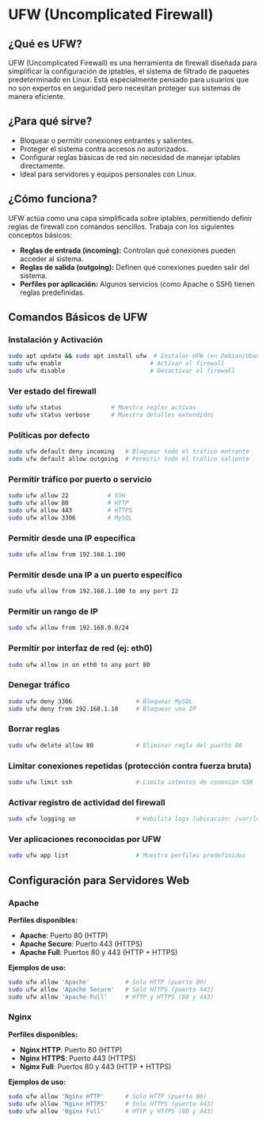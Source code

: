 # UFW (Uncomplicated Firewall)

## ¿Qué es UFW?

UFW (Uncomplicated Firewall) es una herramienta de firewall diseñada para simplificar la configuración de iptables, el sistema de filtrado de paquetes predeterminado en Linux. Está especialmente pensado para usuarios que no son expertos en seguridad pero necesitan proteger sus sistemas de manera eficiente.

## ¿Para qué sirve?

- Bloquear o permitir conexiones entrantes y salientes.
- Proteger el sistema contra accesos no autorizados.
- Configurar reglas básicas de red sin necesidad de manejar iptables directamente.
- Ideal para servidores y equipos personales con Linux.

## ¿Cómo funciona?

UFW actúa como una capa simplificada sobre iptables, permitiendo definir reglas de firewall con comandos sencillos. Trabaja con los siguientes conceptos básicos:

- **Reglas de entrada (incoming):** Controlan qué conexiones pueden acceder al sistema.
- **Reglas de salida (outgoing):** Definen qué conexiones pueden salir del sistema.
- **Perfiles por aplicación:** Algunos servicios (como Apache o SSH) tienen reglas predefinidas.

## Comandos Básicos de UFW

### Instalación y Activación

```bash
sudo apt update && sudo apt install ufw  # Instalar UFW (en Debian/Ubuntu)
sudo ufw enable                         # Activar el firewall
sudo ufw disable                        # Desactivar el firewall
```

### **Ver estado del firewall**  
```bash
sudo ufw status              # Muestra reglas activas
sudo ufw status verbose      # Muestra detalles extendidos
```

### **Políticas por defecto**  
```bash
sudo ufw default deny incoming   # Bloquear todo el tráfico entrante
sudo ufw default allow outgoing  # Permitir todo el tráfico saliente
```

### **Permitir tráfico por puerto o servicio**  
```bash
sudo ufw allow 22           # SSH
sudo ufw allow 80           # HTTP
sudo ufw allow 443          # HTTPS
sudo ufw allow 3306         # MySQL
```

### **Permitir desde una IP específica**  
```bash
sudo ufw allow from 192.168.1.100
```

### **Permitir desde una IP a un puerto específico**  
```bash
sudo ufw allow from 192.168.1.100 to any port 22
```

### **Permitir un rango de IP**  
```bash
sudo ufw allow from 192.168.0.0/24
```

### **Permitir por interfaz de red (ej: eth0)**  
```bash
sudo ufw allow in on eth0 to any port 80
```

### **Denegar tráfico**  
```bash
sudo ufw deny 3306                  # Bloquear MySQL
sudo ufw deny from 192.168.1.10     # Bloquear una IP
```

### **Borrar reglas**  
```bash
sudo ufw delete allow 80            # Eliminar regla del puerto 80
```

### **Limitar conexiones repetidas (protección contra fuerza bruta)**  
```bash
sudo ufw limit ssh                  # Limita intentos de conexión SSH
```

### **Activar registro de actividad del firewall**  
```bash
sudo ufw logging on                 # Habilita logs (ubicación: /var/log/ufw.log)
```

### **Ver aplicaciones reconocidas por UFW**  
```bash
sudo ufw app list                   # Muestra perfiles predefinidos
```

## **Configuración para Servidores Web**  

### **Apache**  
**Perfiles disponibles:**  
- **Apache**: Puerto 80 (HTTP)  
- **Apache Secure**: Puerto 443 (HTTPS)  
- **Apache Full**: Puertos 80 y 443 (HTTP + HTTPS)  

**Ejemplos de uso:**  
```bash
sudo ufw allow 'Apache'          # Solo HTTP (puerto 80)
sudo ufw allow 'Apache Secure'   # Solo HTTPS (puerto 443)
sudo ufw allow 'Apache Full'     # HTTP y HTTPS (80 y 443)
```

### **Nginx**  
**Perfiles disponibles:**  
- **Nginx HTTP**: Puerto 80 (HTTP)  
- **Nginx HTTPS**: Puerto 443 (HTTPS)  
- **Nginx Full**: Puertos 80 y 443 (HTTP + HTTPS)  

**Ejemplos de uso:**  
```bash
sudo ufw allow 'Nginx HTTP'      # Solo HTTP (puerto 80)
sudo ufw allow 'Nginx HTTPS'     # Solo HTTPS (puerto 443)
sudo ufw allow 'Nginx Full'      # HTTP y HTTPS (80 y 443)
```